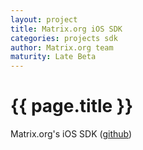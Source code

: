 ```yaml
---
layout: project
title: Matrix.org iOS SDK
categories: projects sdk
author: Matrix.org team
maturity: Late Beta
---
```


# {{ page.title }}
Matrix.org's iOS SDK ([github](https://github.com/matrix-org/matrix-ios-sdk))
